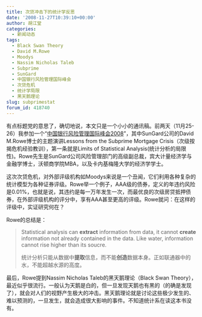 ```yaml
---
title: 次贷冲击下的统计学反思
date: '2008-11-27T10:39:10+00:00'
author: 胡江堂
categories:
  - 新闻动态
tags:
  - Black Swan Theory
  - David M.Rowe
  - Moodys
  - Nassim Nicholas Taleb
  - Subprime
  - SunGard
  - 中国银行风险管理国际峰会
  - 次贷危机
  - 统计学局限
  - 黑天鹅理论
slug: subprimestat
forum_id: 418740
---
```


有点标题党的意思了，确切地说，本文只是一个小小的通讯稿。前两天（11月25-26）我参加一个“[中国银行风险管理国际峰会2008](http://www.bankingrisksummit.com/indexcn.html)”，其中SunGard公司的David M.Rowe博士的主题演讲Lessons from the Subprime Mortgage Crisis（次级按揭危机经验教训），第一条就是Limits of Statistical Analysis(统计分析的局限性)。Rowe先生是SunGard公司风险管理部门的高级副总裁，宾大计量经济学与金融学博士，沃顿商学院MBA，以及卡内基梅隆大学的经济学学士。

这次次贷危机，对外部评级机构如Moodys来说是一个丑闻，它们利用各种复杂的统计模型为各种证券评级。Rowe举一个例子，AAA级的债券，定义的年违约风险是0.01%，也就是说，其违约是每一万年发生一次，而最优良的次级房贷抵押债券，在外部评级机构的评分中，享有AAA甚至更高的评级。Rowe就问：在这样的评级中，实证研究何在？

Rowe的总结是：

> Statistical analysis can **extract** information from data, it cannot **create** information not already contained in the data. Like water, information cannot rise higher than its soucre.
>
> 统计分析只能从数据中**提取**信息，而不能**创造**数据本身。正如联通器中的水，不能超越水源的高度。

最后，Rowe提到Nassim Nicholas Taleb的黑天鹅理论（Black Swan Theory），最近似乎很流行。一般认为天鹅是白的，但一旦发现天鹅也有黑的（的确是发现了），就会对人们的视野产生极大的冲击。黑天鹅理论就是讨论这些极少发生的、难以预测的，一旦发生，就会造成很大影响的事件。不知道统计系在读这本书没有。
